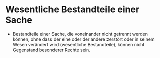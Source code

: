 # Wesentliche Bestandteile einer Sache

- Bestandteile einer Sache, die voneinander nicht getrennt werden können, ohne dass der eine oder der andere zerstört oder in seinem Wesen verändert wird (wesentliche Bestandteile), können nicht Gegenstand besonderer Rechte sein.

